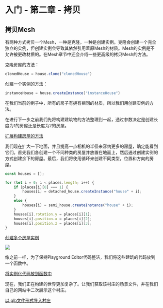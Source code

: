 
入门 - 第二章 - 拷贝
===

## 拷贝Mesh

有两种方式拷贝一个Mesh，一种是克隆，一种是创建实例。克隆会创建一个完全独立的实例，但创建实例会导致其依然引用着原Mesh的材质。Mesh的实例是不允许被更改材质的。在Mesh章节中还会介绍一些更高级的拷贝Mesh的方法。

克隆房屋的方法：

````javascript
clonedHouse = house.clone("clonedHouse")
````

创建一个实例的方法：

````javascript
instanceHouse = house.createInstance("instanceHouse")
````

在我们当前的例子中，所有的房子有拥有相同的材质，所以我们用创建实例的方法。

在进行下一步之前我们先将构建建筑物的方法整理到一起，通过参数决定是创建长度为1的房屋还是长度为2的房屋。

[扩展构建房屋的方法](https://playground.babylonjs.com/#KBS9I5#77)

我们现在扩大一下地面，并且提高一点相机的半径来容纳更多的房屋，确定能看到它们。首先我们各创建一个不同种类的房屋并放置在地面上，然后通过创建实例的方式创建余下的房屋。最后，我们将使用循环来创建不同类型，位置和方向的房屋。

````javascript
const houses = [];

for (let i = 0; i < places.length; i++) {
    if (places[i][0] === 1) {
        houses[i] = detached_house.createInstance("house" + i);
    }
    else {
        houses[i] = semi_house.createInstance("house" + i);
    }
    houses[i].rotation.y = places[i][1];
    houses[i].position.x = places[i][2];
    houses[i].position.z = places[i][3];
}
````

[创建多个房屋实例](https://playground.babylonjs.com/#KBS9I5#78)

![](https://doc.babylonjs.com/_next/image?url=%2Fimg%2Fgetstarted%2Fvillage1.png&w=1920&q=75)

像之前一样，为了保持Playground Editor代码整洁，我们将这些建筑的代码放到一个函数中。

[将实例化代码放到函数中](https://playground.babylonjs.com/#KBS9I5#79)

现在，我们正在构建的世界更加复杂了。让我们获取该村庄的场景文件，并在我们自己的网站中二次展示这个村庄。

[以.glb文件形式导入村庄](https://playground.babylonjs.com/#KBS9I5#80)